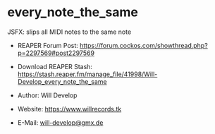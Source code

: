 # every_note_the_same
JSFX: slips all MIDI notes to the same note

- REAPER Forum Post: https://forum.cockos.com/showthread.php?p=2297569#post2297569
- Download REAPER Stash: https://stash.reaper.fm/manage_file/41998/Will-Develop_every_note_the_same

- Author: Will Develop 
- Website: https://www.willrecords.tk
- E-Mail: will-develop@gmx.de
